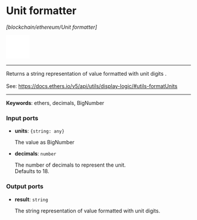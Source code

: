 # Unit formatter

_[blockchain/ethereum/Unit formatter]_

![icon](</assets/icons/cbb85c56-3c8f-4e5e-afdd-a9dd9e84385d.png>)

---

Returns a string representation of value formatted with unit digits .<br>
<br>
See: https://docs.ethers.io/v5/api/utils/display-logic/#utils-formatUnits<br>

---

__Keywords__: ethers, decimals, BigNumber

### Input ports

* __units__: ` {string: any} `

    The value as BigNumber<br>


* __decimals__: ` number `

    The number of decimals to represent the unit.<br>
    Defaults to 18.<br>

### Output ports

* __result__: ` string `

    The string representation of value formatted with unit digits.<br>

